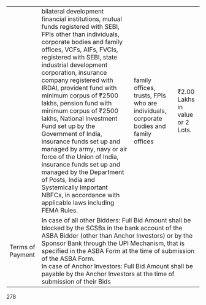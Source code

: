 <table><tr><td></td><td>bilateral development financial institutions, mutual funds registered with SEBI, FPIs other than individuals, corporate bodies and family offices, VCFs, AIFs, FVCIs, registered with SEBI, state industrial development corporation, insurance company registered with IRDAI, provident fund with minimum corpus of ₹2500 lakhs, pension fund with minimum corpus of ₹2500 lakhs, National Investment Fund set up by the Government of India, insurance funds set up and managed by army, navy or air force of the Union of India, insurance funds set up and managed by the Department of Posts, India and Systemically Important NBFCs, in accordance with applicable laws including FEMA Rules.</td><td>family offices, trusts, FPIs who are individuals, corporate bodies and family offices</td><td>₹2.00 Lakhs in value or 2 Lots.</td></tr><tr><td>Terms of Payment</td><td colspan="3">In case of all other Bidders: Full Bid Amount shall be blocked by the SCSBs in the bank account of the ASBA Bidder (other than Anchor Investors) or by the Sponsor Bank through the UPI Mechanism, that is specified in the ASBA Form at the time of submission of the ASBA Form.<br/>In case of Anchor Investors: Full Bid Amount shall be payable by the Anchor Investors at the time of submission of their Bids</td></tr></table>

278